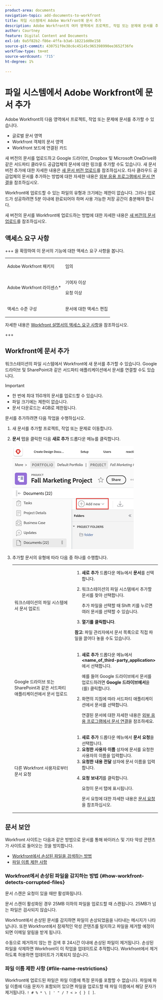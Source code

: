 ```yaml
---
product-area: documents
navigation-topic: add-documents-to-workfront
title: 파일 시스템에서 Adobe Workfront에 문서 추가
description: Adobe Workfront의 여러 영역에서 프로젝트, 작업 또는 문제에 문서를 추가할 수 있습니다.
author: Courtney
feature: Digital Content and Documents
exl-id: 0a5f82b2-f86e-4ffa-b3a6-18221dd0e158
source-git-commit: 430751f0e38c6c45145c965398990ee3652f36fe
workflow-type: tm+mt
source-wordcount: '715'
ht-degree: 1%

---
```


# 파일 시스템에서 Adobe Workfront에 문서 추가

Adobe Workfront의 다음 영역에서 프로젝트, 작업 또는 문제에 문서를 추가할 수 있습니다.

* 글로벌 문서 영역
* Workfront 객체의 문서 영역
* Workfront 보드에 연결된 카드

새 버전의 문서를 업로드하고 Google 드라이브, Dropbox 및 Microsoft OneDrive와 같은 서드파티 클라우드 공급업체의 문서에 대한 링크를 추가할 수도 있습니다. 새 문서 버전 추가에 대한 자세한 내용은 [새 문서 버전 업로드](../../documents/managing-documents/upload-new-document-version.md)를 참조하십시오. 타사 클라우드 공급업체의 문서를 추가하는 방법에 대한 자세한 내용은 [외부 응용 프로그램에서 문서 연결](../../documents/adding-documents-to-workfront/link-documents-from-external-apps.md)을 참조하십시오.

Workfront에 업로드할 수 있는 파일의 유형과 크기에는 제한이 없습니다. 그러나 업로드가 성공하려면 5분 이내에 완료되어야 하며 사용 가능한 저장 공간이 충분해야 합니다.

새 버전의 문서를 Workfront에 업로드하는 방법에 대한 자세한 내용은 [새 버전의 문서 업로드](../../documents/managing-documents/upload-new-document-version.md)를 참조하십시오.

## 액세스 요구 사항

+++ 을 확장하여 이 문서의 기능에 대한 액세스 요구 사항을 봅니다.

<table style="table-layout:auto"> 
 <col> 
 <col> 
 <tbody> 
  <tr> 
   <td role="rowheader">Adobe Workfront 패키지</td> 
   <td> <p> 임의</p> </td> 
  </tr> 
  <tr> 
   <td role="rowheader">Adobe Workfront 라이센스*</td> 
   <td> 
   <p>기여자 이상</p> 
   <p>요청 이상</p> </td> 
  </tr> 
  <tr> 
   <td role="rowheader">액세스 수준 구성</td> 
   <td> <p>문서에 대한 액세스 편집</p> </td> 
  </tr> 
 </tbody> 
</table>

자세한 내용은 [Workfront 설명서의 액세스 요구 사항](/help/quicksilver/administration-and-setup/add-users/access-levels-and-object-permissions/access-level-requirements-in-documentation.md)을 참조하십시오.

+++

## Workfront에 문서 추가

워크스테이션의 파일 시스템에서 Workfront에 새 문서를 추가할 수 있습니다. Google 드라이브 및 SharePoint과 같은 서드파티 애플리케이션에서 문서를 연결할 수도 있습니다.

>[!IMPORTANT]
>
>* 한 번에 최대 150개의 문서를 업로드할 수 있습니다.
>* 파일 크기에는 제한이 없습니다.
>* 문서 다운로드는 4GB로 제한됩니다.

문서를 추가하려면 다음 작업을 수행하십시오.

1. 새 문서를 추가할 프로젝트, 작업 또는 문제로 이동합니다.
1. **문서** 탭을 클릭한 다음 **새로 추가** 드롭다운 메뉴를 클릭합니다.

   ![새 문서 추가](assets/add-new-doc.png)

1. 추가할 문서의 유형에 따라 다음 중 하나를 수행합니다.

   <table style="table-layout:auto"> 
    <col> 
    <col> 
    <tbody> 
     <tr> 
      <td role="rowheader">워크스테이션의 파일 시스템에서 문서 업로드</td> 
      <td> 
       <ol> 
        <li value="1"><strong>새로 추가</strong> 드롭다운 메뉴에서 <strong>문서</strong>를 선택합니다.</li> 
        <li value="2"> <p>워크스테이션의 파일 시스템에서 추가할 문서를 찾아 선택합니다.<br></p> <p>추가 파일을 선택할 때 Shift 키를 누르면 여러 문서를 선택할 수 있습니다.</p> </li> 
        <li value="3"><strong>열기를 클릭합니다</strong>.</li> 
       </ol> 
       <p><b>참고</b>: 파일 관리자에서 문서 목록으로 직접 파일을 끌어다 놓을 수도 있습니다.</td> 
     </tr> 
     <tr> 
      <td role="rowheader">Google 드라이브 또는 SharePoint과 같은 서드파티 애플리케이션에서 문서 업로드</td> 
      <td> 
       <ol> 
        <li value="1"> <p><strong>새로 추가</strong> 드롭다운 메뉴에서 <strong>&lt;name_of_third-party_application&gt;</strong>에서 선택합니다.</p> <p>예를 들어 Google 드라이브에서 문서를 업로드하려면 <strong>Google 드라이브에서</strong>을(를) 클릭합니다.</p> </li> 
        <li value="2"> <p>화면의 지침에 따라 서드파티 애플리케이션에서 문서를 선택합니다.<br></p> <p>연결된 문서에 대한 자세한 내용은 <a href="../../documents/adding-documents-to-workfront/link-documents-from-external-apps.md" class="MCXref xref">외부 응용 프로그램에서 문서 연결</a>을 참조하세요.</p> </li> 
       </ol> </td> 
     </tr> 
     <tr> 
      <td role="rowheader">다른 Workfront 사용자로부터 문서 요청</td> 
      <td> 
       <ol> 
        <li value="1"><strong>새로 추가</strong> 드롭다운 메뉴에서 <strong>문서 요청</strong>을 선택합니다.</li> 
        <li value="2"><strong>요청한 사용자 이름</strong> 상자에 문서를 요청한 사용자의 이름을 입력합니다.</li> 
        <li value="3"><strong>요청한 내용 전달</strong> 상자에 문서 이름을 입력합니다.</li> 
        <li value="4"> <p><strong>요청 보내기</strong>를 클릭합니다.</p> <p>요청이 문서 탭에 표시됩니다.</p> <p>문서 요청에 대한 자세한 내용은 <a href="../../documents/adding-documents-to-workfront/request-a-document.md" class="MCXref xref">문서 요청</a>을 참조하십시오.</p> </li> 
       </ol> </td> 
     </tr> 
    </tbody> 
   </table>

## 문서 보안

Workfront 사이트는 다음과 같은 방법으로 문서를 통해 바이러스 및 기타 악성 콘텐츠가 사이트로 들어오는 것을 방지합니다.

* [Workfront에서 손상된 파일을 검색하는 방법](#how-workfront-detects-corrupted-files)
* [파일 이름 제한 사항](#file-name-restrictions)

### Workfront에서 손상된 파일을 감지하는 방법 {#how-workfront-detects-corrupted-files}

문서 스캔은 요청이 있을 때만 활성화됩니다.

문서 스캔이 활성화된 경우 25MB 이하의 파일을 업로드할 때 스캔됩니다. 25MB가 넘는 파일은 검사되지 않습니다.

Workfront에서 손상된 문서를 감지하면 파일이 손상되었음을 나타내는 메시지가 나타납니다. 또한 Workfront에서 잠재적인 악성 콘텐츠를 탐지하고 파일을 제거할 예정이 되면 이메일 알림을 받게 됩니다.

수동으로 제거하지 않는 한 검색 후 24시간 이내에 손상된 파일이 제거됩니다. 손상된 파일을 삭제하면 Workfront이 이 작업을 업데이트로 추적합니다. Workfront에서 제거하도록 허용하면 업데이트가 기록되지 않습니다.

### 파일 이름 제한 사항 {#file-name-restrictions}

Workfront에 업로드된 파일은 파일 이름에 특정 문자를 포함할 수 없습니다. 파일에 파일 이름에 다음 문자가 포함되어 있으면 파일을 업로드할 때 파일 이름에서 해당 문자가 제거됩니다. `! # % * \ | ' " / ? < > { } [ ]`.
